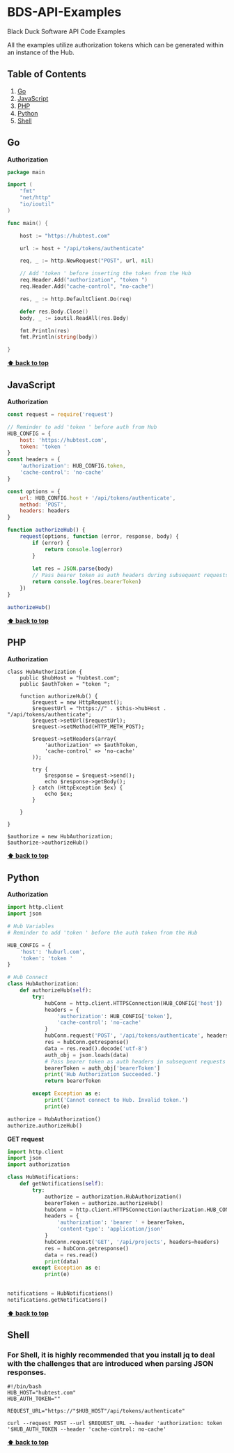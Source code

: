 # BDS-API-Examples

Black Duck Software API Code Examples

All the examples utilize authorization tokens which can be generated within an instance of the Hub.

## Table of Contents

  1. [Go](#go)
  1. [JavaScript](#javascript)
  1. [PHP](#php)
  1. [Python](#python)
  1. [Shell](#shell)

## Go

  <a name="go"></a>
**Authorization**

```go
package main

import (
    "fmt"
    "net/http"
    "io/ioutil"
)

func main() {

    host := "https://hubtest.com"

    url := host + "/api/tokens/authenticate"

    req, _ := http.NewRequest("POST", url, nil)

    // Add 'token ' before inserting the token from the Hub
    req.Header.Add("authorization", "token ")
    req.Header.Add("cache-control", "no-cache")

    res, _ := http.DefaultClient.Do(req)

    defer res.Body.Close()
    body, _ := ioutil.ReadAll(res.Body)

    fmt.Println(res)
    fmt.Println(string(body))

}
```

**[⬆ back to top](#table-of-contents)**

## JavaScript

  <a name="javascript"></a>
**Authorization**

```javascript
const request = require('request')

// Reminder to add 'token ' before auth from Hub
HUB_CONFIG = {
    host: 'https://hubtest.com',
    token: 'token '
}
const headers = {
    'authorization': HUB_CONFIG.token,
    'cache-control': 'no-cache'
}

const options = {
    url: HUB_CONFIG.host + '/api/tokens/authenticate',
    method: 'POST',
    headers: headers
}

function authorizeHub() {
    request(options, function (error, response, body) {
        if (error) {
            return console.log(error)
        }
            
        let res = JSON.parse(body)
        // Pass bearer token as auth headers during subsequent requests
        return console.log(res.bearerToken)
    })
}

authorizeHub()

```

**[⬆ back to top](#table-of-contents)**

## PHP

  <a name="php"></a>
**Authorization**

    class HubAuthorization {
        public $hubHost = "hubtest.com";
        public $authToken = "token ";

        function authorizeHub() {
            $request = new HttpRequest();
            $requestUrl = "https://" . $this->hubHost . "/api/tokens/authenticate";
            $request->setUrl($requestUrl);
            $request->setMethod(HTTP_METH_POST);
    
            $request->setHeaders(array(
                'authorization' => $authToken,
                'cache-control' => 'no-cache'
            ));

            try {
                $response = $request->send();
                echo $response->getBody();
            } catch (HttpException $ex) {
                echo $ex;
            }

        }

    }

    $authorize = new HubAuthorization; 
    $authorize->authorizeHub()

**[⬆ back to top](#table-of-contents)**

## Python

  <a name="python--authorization"></a>
**Authorization**

```python
import http.client
import json

# Hub Variables
# Reminder to add 'token ' before the auth token from the Hub

HUB_CONFIG = {
    'host': 'huburl.com',
    'token': 'token '
}

# Hub Connect
class HubAuthorization:
    def authorizeHub(self):
        try:
            hubConn = http.client.HTTPSConnection(HUB_CONFIG['host'])
            headers = {
                'authorization': HUB_CONFIG['token'],
                'cache-control': 'no-cache'
            }
            hubConn.request('POST', '/api/tokens/authenticate', headers=headers)
            res = hubConn.getresponse()
            data = res.read().decode('utf-8')
            auth_obj = json.loads(data)
            # Pass bearer token as auth headers in subsequent requests
            bearerToken = auth_obj['bearerToken']
            print('Hub Authorization Succeeded.')
            return bearerToken

        except Exception as e:
            print('Cannot connect to Hub. Invalid token.')
            print(e)

authorize = HubAuthorization()
authorize.authorizeHub()
```

**GET request**

```python
import http.client
import json
import authorization

class HubNotifications:
    def getNotifications(self):
        try:
            authorize = authorization.HubAuthorization()
            bearerToken = authorize.authorizeHub()          
            hubConn = http.client.HTTPSConnection(authorization.HUB_CONFIG['host'])
            headers = {
                'authorization': 'bearer ' + bearerToken,
                'content-type': 'application/json'
            }
            hubConn.request('GET', '/api/projects', headers=headers)
            res = hubConn.getresponse()
            data = res.read()
            print(data)
        except Exception as e:
            print(e)

        
notifications = HubNotifications()
notifications.getNotifications()
```


**[⬆ back to top](#table-of-contents)**

## Shell
### For Shell, it is highly recommended that you install jq to deal with the challenges that are introduced when parsing JSON responses. 

  <a name="shell"></a>
  
    #!/bin/bash
    HUB_HOST="hubtest.com"
    HUB_AUTH_TOKEN=""

    REQUEST_URL="https://"$HUB_HOST"/api/tokens/authenticate"

    curl --request POST --url $REQUEST_URL --header 'authorization: token '$HUB_AUTH_TOKEN --header 'cache-control: no-cache'

**[⬆ back to top](#table-of-contents)**
